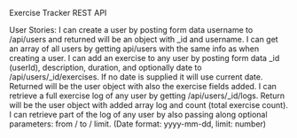 Exercise Tracker REST API

User Stories:
I can create a user by posting form data username to /api/users and returned will be an object with _id and username.
I can get an array of all users by getting api/users with the same info as when creating a user.
I can add an exercise to any user by posting form data _id (userId), description, duration, and optionally date to /api/users/_id/exercises. If no date is supplied it will use current date. Returned will be the user object with also the exercise fields added.
I can retrieve a full exercise log of any user by getting /api/users/_id/logs. Return will be the user object with added array log and count (total exercise count).
I can retrieve part of the log of any user by also passing along optional parameters: from / to / limit. (Date format: yyyy-mm-dd, limit: number)
